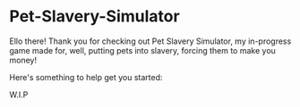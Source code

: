 # Pet-Slavery-Simulator

Ello there! Thank you for checking out Pet Slavery Simulator, my in-progress game made for, well, putting pets into slavery, forcing them to make you money!

Here's something to help get you started:

W.I.P
